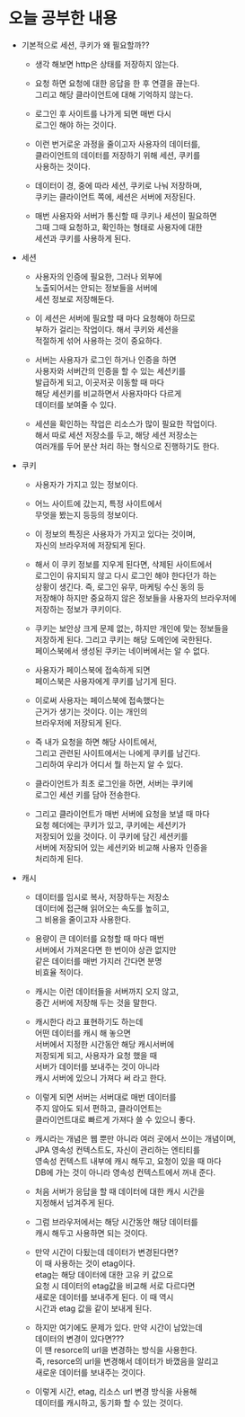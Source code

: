 # 오늘 공부한 내용       
* 기본적으로 세션, 쿠키가 왜 필요할까??     
  * 생각 해보면 http은 상태를 저장하지 않는다.    
  
  * 요청 하면 요청에 대한 응답을 한 후 연결을 끊는다.   
    그리고 해당 클라이언트에 대해 기억하지 않는다.    
    
  * 로그인 후 사이트를 나가게 되면 매번 다시    
    로그인 해야 하는 것이다.    
    
  * 이런 번거로운 과정을 줄이고자 사용자의 데이터를,    
    클라이언트의 데이터를 저장하기 위해 세션, 쿠키를    
    사용하는 것이다.   
    
  * 데이터이 경, 중에 따라 세션, 쿠키로 나눠 저장하며,   
    쿠키는 클라이언트 쪽에, 세션은 서버에 저장된다.       
    
  * 매번 사용자와 서버가 통신할 때 쿠키나 세션이 필요하면    
    그때 그때 요청하고, 확인하는 형태로 사용자에 대한   
    세션과 쿠키를 사용하게 된다.   
  
* 세션          
  * 사용자의 인증에 필요한, 그러나 외부에    
    노출되어서는 안되는 정보들을 서버에      
    세션 정보로 저장해둔다.    
    
  * 이 세션은 서버에 필요할 때 마다 요청해야 하므로   
    부하가 걸리는 작업이다. 해서 쿠키와 세션을    
    적절하게 섞어 사용하는 것이 중요하다.   
    
  * 서버는 사용자가 로그인 하거나 인증을 하면    
    사용자와 서버간의 인증을 할 수 있는 세션키를   
    발급하게 되고, 이곳저곳 이동할 때 마다     
    해당 세션키를 비교하면서 사용자마다 다르게    
    데이터를 보여줄 수 있다.     
    
  * 세션을 확인하는 작업은 리소스가 많이 필요한 작업이다.   
    해서 따로 세션 저장소를 두고, 해당 세션 저장소는   
    여러개를 두어 분산 처리 하는 형식으로 진행하기도 한다.    
    
* 쿠키       
  * 사용자가 가지고 있는 정보이다.    
  
  * 어느 사이트에 갔는지, 특정 사이트에서    
    무엇을 봤는지 등등의 정보이다.    
    
  * 이 정보의 특징은 사용자가 가지고 있다는 것이며,    
    자신의 브라우저에 저장되게 된다.   
    
  * 해서 이 쿠키 정보를 지우게 된다면, 삭제된 사이트에서    
    로그인이 유지되지 않고 다시 로그인 해야 한다던가 하는    
    상황이 생긴다. 즉, 로그인 유무, 마케팅 수신 동의 등    
    저장해야 하지만 중요하지 않은 정보들을 사용자의 브라우저에   
    저장하는 정보가 쿠키이다.      
    
  * 쿠키는 보안상 크게 문제 없는, 하지만 개인에 맞는 정보들을     
    저장하게 된다. 그리고 쿠키는 해당 도메인에 국한된다.    
    페이스북에서 생성된 쿠키는 네이버에서는 알 수 없다.       
    
  * 사용자가 페이스북에 접속하게 되면   
    페이스북은 사용자에게 쿠키를 남기게 된다.   
    
  * 이로써 사용자는 페이스북에 접속했다는   
    근거가 생기는 것이다. 이는 개인의   
    브라우저에 저장되게 된다.   
    
  * 즉 내가 요청을 하면 해당 사이트에서,    
    그리고 관련된 사이트에서는 나에게 쿠키를 남긴다.    
    그리하여 우리가 어디서 뭘 하는지 알 수 있다.     
    
  * 클라이언트가 최초 로그인을 하면, 서버는 쿠키에    
    로그인 세션 키를 담아 전송한다.   
    
  * 그리고 클라이언트가 매번 서버에 요청을 보낼 때 마다     
    요청 헤더에는 쿠키가 있고, 쿠키에는 세션키가     
    저장되어 있을 것이다. 이 쿠키에 담긴 세션키를     
    서버에 저장되어 있는 세션키와 비교해 사용자 인증을     
    처리하게 된다.    
    
* 캐시       

  * 데이터를 임시로 복사, 저장하두는 저장소      
    데이터에 접근해 읽어오는 속도를 높히고,   
    그 비용을 줄이고자 사용한다.     
    
  * 용량이 큰 데이터를 요청할 때 마다 매번          
    서버에서 가져온다면 한 번이야 상관 없지만    
    같은 데이터를 매번 가지러 간다면 분명    
    비효율 적이다.   
    
  * 캐시는 이런 데이터들을 서버까지 오지 않고,    
    중간 서버에 저장해 두는 것을 말한다.   
    
  * 캐시한다 라고 표현하기도 하는데   
    어떤 데이터를 캐시 해 놓으면   
    서버에서 지정한 시간동안 해당 캐시서버에   
    저장되게 되고, 사용자가 요청 했을 때     
    서버가 데이터를 보내주는 것이 아니라    
    캐시 서버에 있으니 가져다 써 라고 한다.     
    
  * 이렇게 되면 서버는 서버대로 매번 데이터를    
    주지 않아도 되서 편하고, 클라이언트는    
    클라이언트대로 빠르게 가져다 쓸 수 있으니 좋다.     
  
  * 캐시라는 개념은 웹 뿐만 아니라 여러 곳에서 쓰이는 개념이며,     
    JPA 영속성 컨텍스트도, 자신이 관리하는 엔티티를     
    영속성 컨텍스트 내부에 캐시 해두고, 요청이 있을 때 마다    
    DB에 가는 것이 아니라 영속성 컨텍스트에서 꺼내 준다.      
    
  * 처음 서버가 응답을 할 때 데이터에 대한 캐시 시간을      
    지정해서 넘겨주게 된다.       
    
  * 그럼 브라우저에서는 해당 시간동안 해당 데이터를       
    캐시 해두고 사용하면 되는 것이다.     
    
  * 만약 시간이 다됬는데 데이터가 변경된다면?    
    이 때 사용하는 것이 etag이다.   
    etag는 해당 데이터에 대한 고유 키 값으로    
    요청 시 데이터의 etag값을 비교해 서로 다르다면   
    새로운 데이터를 보내주게 된다. 이 때 역시   
    시간과 etag 값을 같이 보내게 된다.     
    
  * 하지만 여기에도 문제가 있다. 만약 시간이 남았는데    
    데이터의 변경이 있다면???      
    이 땐 resorce의 url을 변경하는 방식을 사용한다.     
    즉, resorce의 url을 변경해서 데이터가 바꼈음을 알리고     
    새로운 데이터를 보내주는 것이다.    
    
  * 이렇게 시간, etag, 리소스 url 변경 방식을 사용해   
    데이터를 캐시하고, 동기화 할 수 있는 것이다.    
